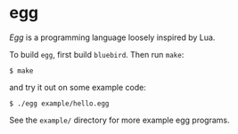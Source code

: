 # egg

*Egg* is a programming language loosely inspired by Lua.

To build `egg`, first build `bluebird`.  Then run `make`:

```
$ make
```

and try it out on some example code:

```
$ ./egg example/hello.egg
```

See the `example/` directory for more example egg programs.